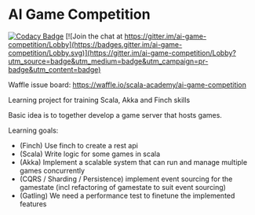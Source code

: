 # AI Game Competition

[![Codacy Badge](https://api.codacy.com/project/badge/Grade/1510c3254ba44977919916f780a0861a)](https://app.codacy.com/app/devos-jordi/ai-game-competition?utm_source=github.com&utm_medium=referral&utm_content=scala-academy/ai-game-competition&utm_campaign=badger)
[![Join the chat at https://gitter.im/ai-game-competition/Lobby](https://badges.gitter.im/ai-game-competition/Lobby.svg)](https://gitter.im/ai-game-competition/Lobby?utm_source=badge&utm_medium=badge&utm_campaign=pr-badge&utm_content=badge)

Waffle issue board: https://waffle.io/scala-academy/ai-game-competition

Learning project for training Scala, Akka and Finch skills

Basic idea is to together develop a game server that hosts games.

Learning goals:
 * (Finch) Use finch to create a rest api
 * (Scala) Write logic for some games in scala
 * (Akka) Implement a scalable system that can run and manage multiple games concurrently
 * (CQRS / Sharding / Persistence) implement event sourcing for the gamestate (incl refactoring of gamestate to suit event sourcing)
 * (Gatling) We need a performance test to finetune the implemented features

